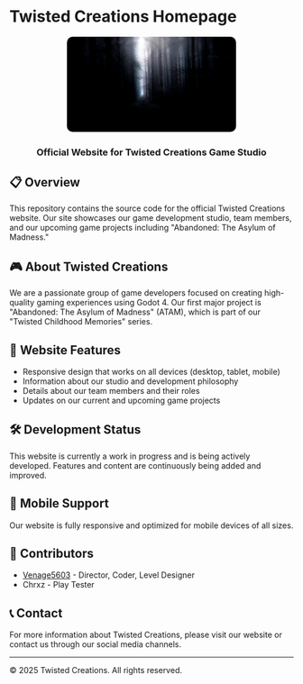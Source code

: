 # Twisted Creations Homepage

<div align="center">
  <img src="./Images/Base-Image.png" alt="Twisted Creations Logo" width="300" style="border-radius: 10px"/>
  <h3>Official Website for Twisted Creations Game Studio</h3>
</div>

## 📋 Overview

This repository contains the source code for the official Twisted Creations website. Our site showcases our game development studio, team members, and our upcoming game projects including "Abandoned: The Asylum of Madness."

## 🎮 About Twisted Creations

We are a passionate group of game developers focused on creating high-quality gaming experiences using Godot 4. Our first major project is "Abandoned: The Asylum of Madness" (ATAM), which is part of our "Twisted Childhood Memories" series.

## 🚀 Website Features

- Responsive design that works on all devices (desktop, tablet, mobile)
- Information about our studio and development philosophy
- Details about our team members and their roles
- Updates on our current and upcoming game projects

## 🛠️ Development Status

This website is currently a work in progress and is being actively developed. Features and content are continuously being added and improved.

## 📱 Mobile Support

Our website is fully responsive and optimized for mobile devices of all sizes.

## 👥 Contributors

- [Venage5603](https://youtube.com/@Venage5603) - Director, Coder, Level Designer
- Chrxz - Play Tester

## 📞 Contact

For more information about Twisted Creations, please visit our website or contact us through our social media channels.

---

&copy; 2025 Twisted Creations. All rights reserved.
